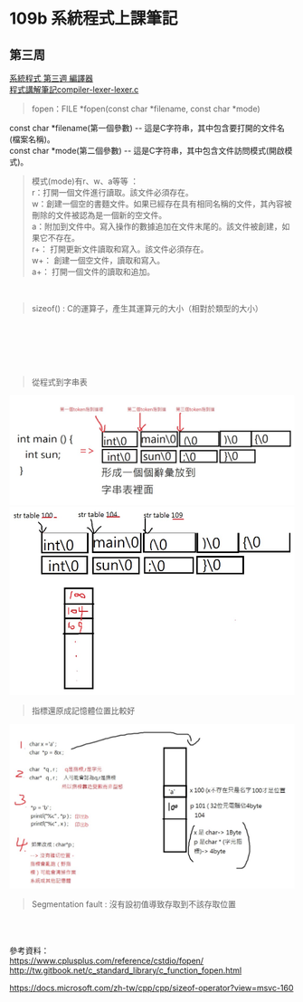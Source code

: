 # 109b 系統程式上課筆記

## 第三周
[系統程式 第三週  編譯器](https://www.facebook.com/ccckmit/videos/10158818166811893/)  
[程式講解筆記compiler-lexer-lexer.c](https://gitlab.com/AIONLin/sp/-/blob/master/03-compiler/02-lexer/lexer.c) 

>fopen：FILE *fopen(const char *filename, const char *mode)

const char *filename(第一個參數) -- 這是C字符串，其中包含要打開的文件名(檔案名稱)。  
const char *mode(第二個參數) -- 這是C字符串，其中包含文件訪問模式(開啟模式)。
>模式(mode)有r、w、a等等 ：  
r：打開一個文件進行讀取。該文件必須存在。  
w：創建一個空的書麵文件。如果已經存在具有相同名稱的文件，其內容被刪除的文件被認為是一個新的空文件。  
a：附加到文件中。寫入操作的數據追加在文件末尾的。該文件被創建，如果它不存在。  
r+：	打開更新文件讀取和寫入。該文件必須存在。  
w+：	創建一個空文件，讀取和寫入。  
a+：	打開一個文件的​​讀取和追加。  

<br>

>sizeof() : C的運算子，產生其運算元的大小（相對於類型的大小）

<br>



　

<br>

>從程式到字串表
<img src="./picture/字串表範例.jpg">  
<img src="./picture/字串表與記憶體.jpg">

<br>

>指標還原成記憶體位置比較好
<img src="./picture/指標與記憶體.jpg">


<br>

>Segmentation fault : 沒有設初值導致存取到不該存取位置

<br><br>


參考資料：  
https://www.cplusplus.com/reference/cstdio/fopen/  
http://tw.gitbook.net/c_standard_library/c_function_fopen.html

https://docs.microsoft.com/zh-tw/cpp/cpp/sizeof-operator?view=msvc-160

